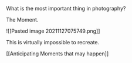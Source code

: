 
What is the most important thing in photography?

The Moment. 

![[Pasted image 20211127075749.png]]

This is virtually impossible to recreate.

[[Anticipating Moments that may happen]]